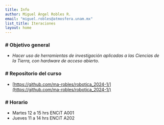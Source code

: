 ```yaml
---
title: Info
author: Miguel Ángel Robles R.
email: "miguel.robles@atmosfera.unam.mx"
list_title: Iteraciones
layout: home
---
```


### \# Objetivo general
* *Hacer uso de herramientas de investigación aplicadas a las Ciencias de la Tierra, con hardware de acceso abierto.*

### \# Repositorio del curso
* [https://github.com/ma-robles/robotica_2024-1/](https://github.com/ma-robles/robotica_2024-1/)

### \# Horario
* Martes 12 a 15 hrs ENCiT A001
* Jueves 11 a 14 hrs ENCiT A202
